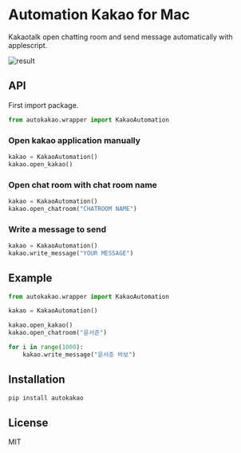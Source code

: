 # Automation Kakao for Mac

Kakaotalk open chatting room and send message automatically with applescript.

![result](./docs/result.gif)

## API

First import package.

```python
from autokakao.wrapper import KakaoAutomation
```

### Open kakao application manually

```python
kakao = KakaoAutomation()
kakao.open_kakao()
```

### Open chat room with chat room name

```python
kakao = KakaoAutomation()
kakao.open_chatroom("CHATROOM NAME")
```

### Write a message to send

```python
kakao = KakaoAutomation()
kakao.write_message("YOUR MESSAGE")
```


## Example 

```python
from autokakao.wrapper import KakaoAutomation

kakao = KakaoAutomation()

kakao.open_kakao()
kakao.open_chatroom("윤서준")

for i in range(1000):
    kakao.write_message("윤서준 바보")
```

## Installation

```bash
pip install autokakao
```

## License 

MIT


